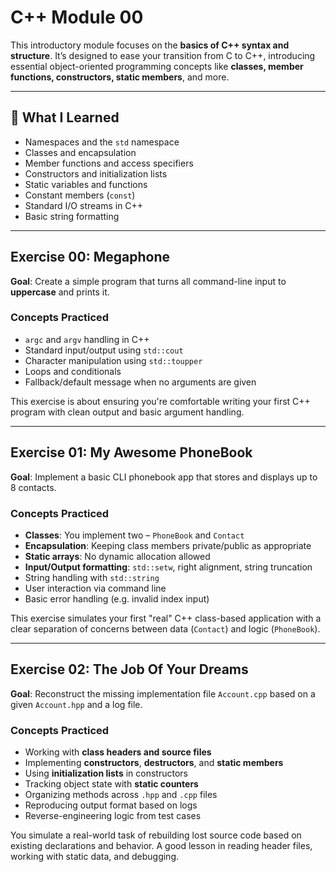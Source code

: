 # C++ Module 00

This introductory module focuses on the **basics of C++ syntax and structure**. It’s designed to ease your transition from C to C++, introducing essential object-oriented programming concepts like **classes, member functions, constructors, static members**, and more.

---

## 🧠 What I Learned

* Namespaces and the `std` namespace
* Classes and encapsulation
* Member functions and access specifiers
* Constructors and initialization lists
* Static variables and functions
* Constant members (`const`)
* Standard I/O streams in C++
* Basic string formatting

---

## Exercise 00: Megaphone

**Goal**: Create a simple program that turns all command-line input to **uppercase** and prints it.

### Concepts Practiced

* `argc` and `argv` handling in C++
* Standard input/output using `std::cout`
* Character manipulation using `std::toupper`
* Loops and conditionals
* Fallback/default message when no arguments are given

This exercise is about ensuring you're comfortable writing your first C++ program with clean output and basic argument handling.

---

## Exercise 01: My Awesome PhoneBook

**Goal**: Implement a basic CLI phonebook app that stores and displays up to 8 contacts.

### Concepts Practiced

* **Classes**: You implement two – `PhoneBook` and `Contact`
* **Encapsulation**: Keeping class members private/public as appropriate
* **Static arrays**: No dynamic allocation allowed
* **Input/Output formatting**: `std::setw`, right alignment, string truncation
* String handling with `std::string`
* User interaction via command line
* Basic error handling (e.g. invalid index input)

This exercise simulates your first "real" C++ class-based application with a clear separation of concerns between data (`Contact`) and logic (`PhoneBook`).

---

## Exercise 02: The Job Of Your Dreams

**Goal**: Reconstruct the missing implementation file `Account.cpp` based on a given `Account.hpp` and a log file.

### Concepts Practiced

* Working with **class headers and source files**
* Implementing **constructors**, **destructors**, and **static members**
* Using **initialization lists** in constructors
* Tracking object state with **static counters**
* Organizing methods across `.hpp` and `.cpp` files
* Reproducing output format based on logs
* Reverse-engineering logic from test cases

You simulate a real-world task of rebuilding lost source code based on existing declarations and behavior. A good lesson in reading header files, working with static data, and debugging.

